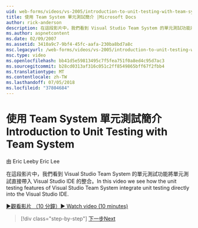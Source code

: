 ```yaml
---
uid: web-forms/videos/vs-2005/introduction-to-unit-testing-with-team-system
title: 使用 Team System 單元測試簡介 |Microsoft Docs
author: rick-anderson
description: 在這段影片中，我們看到 Visual Studio Team System 的單元測試功能將單元測試直接帶入 Visual Studio IDE 的整合。
ms.author: aspnetcontent
ms.date: 02/09/2007
ms.assetid: 3410a9c7-9bf4-45fc-aafa-230ba8bd7a8c
msc.legacyurl: /web-forms/videos/vs-2005/introduction-to-unit-testing-with-team-system
msc.type: video
ms.openlocfilehash: bb41d5e59813495c7f5fea751f0a8ed4c95d7ac3
ms.sourcegitcommit: b28cd0313af316c051c2ff8549865bff67f2fbb4
ms.translationtype: MT
ms.contentlocale: zh-TW
ms.lasthandoff: 07/05/2018
ms.locfileid: "37804684"
---
```

<a name="introduction-to-unit-testing-with-team-system"></a><span data-ttu-id="abdd8-103">使用 Team System 單元測試簡介</span><span class="sxs-lookup"><span data-stu-id="abdd8-103">Introduction to Unit Testing with Team System</span></span>
====================
<span data-ttu-id="abdd8-104">由 Eric Lee</span><span class="sxs-lookup"><span data-stu-id="abdd8-104">by Eric Lee</span></span>

<span data-ttu-id="abdd8-105">在這段影片中，我們看到 Visual Studio Team System 的單元測試功能將單元測試直接帶入 Visual Studio IDE 的整合。</span><span class="sxs-lookup"><span data-stu-id="abdd8-105">In this video we see how the unit testing features of Visual Studio Team System integrate unit testing directly into the Visual Studio IDE.</span></span>

[<span data-ttu-id="abdd8-106">&#9654;觀看影片 （10 分鐘）</span><span class="sxs-lookup"><span data-stu-id="abdd8-106">&#9654; Watch video (10 minutes)</span></span>](https://channel9.msdn.com/Blogs/ASP-NET-Site-Videos/introduction-to-unit-testing-with-team-system)

> [!div class="step-by-step"]
> [<span data-ttu-id="abdd8-107">下一步</span><span class="sxs-lookup"><span data-stu-id="abdd8-107">Next</span></span>](introduction-to-testing-web-applications-with-team-system.md)
